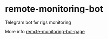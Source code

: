 # remote-monitoring-bot
Telegram bot for rigs monitoring

More info [remote-monitoring-bot-page](http://arabov.github.io/remote-monitoring-bot-page)
